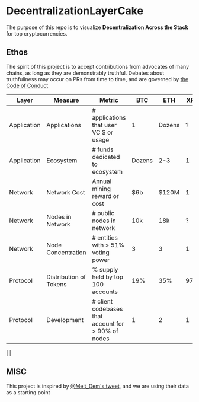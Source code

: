 # DecentralizationLayerCake

The purpose of this repo is to visualize **Decentralization Across the Stack** for top cryptocurrencies.

## Ethos

The spirit of this project is to accept contributions from advocates of many chains, as long as they are demonstrably truthful.  Debates about truthfuliness may occur on PRs from time to time, and are governed by [the Code of Conduct](CODE_OF_CONDUCT.md)


| Layer         | Measure                   | Metric                                                | BTC  | ETH |  XRP     |       |   |
|---|---|---|---|---|---|---|---|
| Application  | Applications               | # applications that user VC $ or usage                |  1        | Dozens    | ?     |   |   |
| Application  | Ecosystem                  | # funds dedicated to ecosystem                        |  Dozens   | 2-3       | 1     |   |   |
| Network      | Network Cost               | Annual mining reward or cost                          |  $6b      | $120M     | 1     |   |   |
| Network      | Nodes in Network           | # public nodes in network                             |  10k      | 18k       | ?     |   |   |
| Network      | Node Concentration         | # entities with > 51% voting power                    |  3        | 3         | 1     |   |   |
| Protocol     | Distribution of Tokens     | % supply held by top 100 accounts                     |  19%      | 35%       | 97%   |   |   |
| Protocol     | Development                | # client codebases that account for > 90% of nodes    |  1        | 2         | 1     |   |   |


|                                               |
## MISC 

This project is inspired by [@Melt_Dem's tweet](https://twitter.com/Melt_Dem/status/1031190564639830016), and we are using their data as a starting point



<!-- Google Analytics -->
<img src='https://ga-beacon.appspot.com/UA-1014419-15/owocki/pytrader' style='width:1px; height:1px;' >

